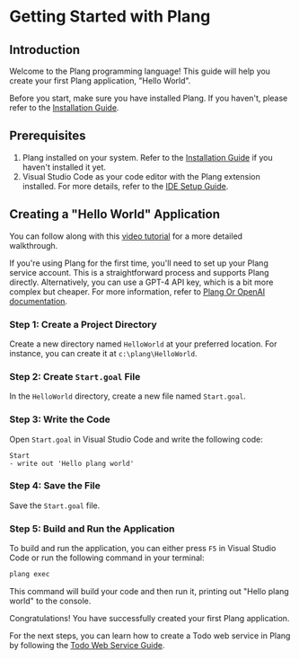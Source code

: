 # Getting Started with Plang

## Introduction

Welcome to the Plang programming language! This guide will help you create your first Plang application, "Hello World". 

Before you start, make sure you have installed Plang. If you haven't, please refer to the [Installation Guide](Install.md).

## Prerequisites

1. Plang installed on your system. Refer to the [Installation Guide](Install.md) if you haven't installed it yet.
2. Visual Studio Code as your code editor with the Plang extension installed. For more details, refer to the [IDE Setup Guide](Ide.md).

## Creating a "Hello World" Application

You can follow along with this [video tutorial](https://www.youtube.com/watch?v=iGW4btk34yQ) for a more detailed walkthrough.

If you're using Plang for the first time, you'll need to set up your Plang service account. This is a straightforward process and supports Plang directly. Alternatively, you can use a GPT-4 API key, which is a bit more complex but cheaper. For more information, refer to [Plang Or OpenAI documentation](./PlangOrOpenAI.md).

### Step 1: Create a Project Directory

Create a new directory named `HelloWorld` at your preferred location. For instance, you can create it at `c:\plang\HelloWorld`.

### Step 2: Create `Start.goal` File

In the `HelloWorld` directory, create a new file named `Start.goal`.

### Step 3: Write the Code

Open `Start.goal` in Visual Studio Code and write the following code:

```plang
Start
- write out 'Hello plang world'
```

### Step 4: Save the File

Save the `Start.goal` file.

### Step 5: Build and Run the Application

To build and run the application, you can either press `F5` in Visual Studio Code or run the following command in your terminal:

```bash
plang exec
```

This command will build your code and then run it, printing out "Hello plang world" to the console.

Congratulations! You have successfully created your first Plang application.

For the next steps, you can learn how to create a Todo web service in Plang by following the [Todo Web Service Guide](todo_webservice.md).